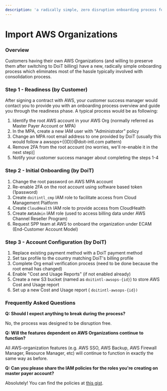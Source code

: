 ```yaml
---
description: 'a radically simple, zero disruption onboarding process for our customers'
---
```


# Import AWS Organizations

### Overview

Customers having their own AWS Organizations \(and willing to preserve them after switching to DoiT billing\) have a new, radically simple onboarding process which eliminates most of the hassle typically involved with consolidation process.

### Step 1 - Readiness \(by Customer\)

After signing a contract with AWS, your customer success manager would contact you to provide you with an onboarding process overview and guide you through the readiness phase. A typical process would be as following:

1. Identify the root AWS account in your AWS Org \(normally referred as Master Payer Account or MPA\)
2. In the MPA, create a new IAM user with "Administrator" policy
3. Change an MPA root email address to one provided by DoiT \(usually this would follow a awsops+{{ID}}@doit-intl.com pattern\)
4. Remove 2FA from the root account \(no worries, we'll re-enable it in the next step\)\]
5. Notify your customer success manager about completing the steps 1-4

### Step 2 - Initial Onboarding \(by DoiT\)

1. Change the root password on AWS MPA account
2. Re-enable 2FA on the root account using software based token \(1password\)
3. Create `doitintl_cmp` IAM role to facilitate access from Cloud Management Platform
4. Create `CloudHealth` IAM role to provide access from CloudHealth
5. Create `AWSAdmin` IAM role \(used to access billing data under AWS Channel Reseller Program\)
6. Request SPP team at AWS to onboard the organization under ECAM \(End-Customer Account Model\) 

### Step 3 - Account Configuration \(by DoiT\)

1. Replace existing payment method with a DoiT payment method
2. Set tax profile to the country matching DoiT's billing profile
3. Complete Org email verification process \(need to be done because the root email has changed\)
4. Enable "Cost and Usage Reports" \(if not enabled already\)
5. Create a new S3 bucket \(named as `doitintl-awsops-{id}`\) to store AWS Cost and Usage report
6. Set up a new Cost and Usage report \( `doitintl-awsops-{id})`

### Frequently Asked Questions

**Q: Should I expect anything to break during the process?**

No, the process was designed to be disruption free.

**Q: Will the features dependent on AWS Organizations continue to function?**

 All AWS-organization features \(e.g. AWS SSO, AWS Backup, AWS Firewall Manager, Resource Manager, etc\) will continue to function in exactly the same way as before.

**Q: Can you please share the IAM policies for the roles you're creating on master payer account?**

Absolutely! You can find the policies at [this gist](https://gist.github.com/spark2ignite/e2a5a23fc6d239837cc3765cc0db024d).

